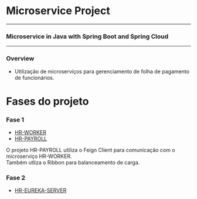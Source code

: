 # Microservice Project

<hr>

### Microservice in Java with Spring Boot and Spring Cloud

<hr>

### Overview

- Utilização de microserviços para gerenciamento de folha de pagamento de funcionários.

# Fases do projeto

### Fase 1

* [HR-WORKER](https://github.com/Uallessonivo/microservice-course/tree/main/hrworker)
* [HR-PAYROLL](https://github.com/Uallessonivo/microservice-course/tree/main/hrpayroll)

O projeto HR-PAYROLL utiliza o Feign Client para comunicação com o microserviço HR-WORKER. <br/>
Também utliza o Ribbon para balanceamento de carga.

### Fase 2

* [HR-EUREKA-SERVER](https://github.com/Uallessonivo/microservice-course/tree/main/hreureka)
